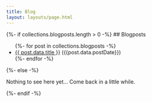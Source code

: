 ```yaml
---
title: Blog
layout: layouts/page.html
---
```




<div>
{%- if collections.blogposts.length > 0 -%}
## Blogposts
<ul>
{%- for post in collections.blogposts -%}
  <li><a href="{{ post.url }}">{{ post.data.title }}</a> ({{post.data.postDate}})</li>
{%- endfor -%}
</ul>
{%- else -%}
    <p>Nothing to see here yet... Come back in a little while.</p>
{%- endif -%}
</div>
